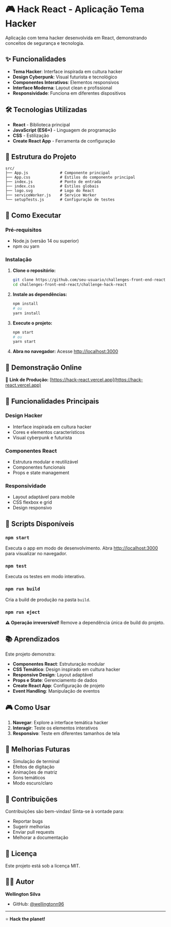 # 🎮 Hack React - Aplicação Tema Hacker

Aplicação com tema hacker desenvolvida em React, demonstrando conceitos de segurança e tecnologia.

## ✨ Funcionalidades

- **Tema Hacker**: Interface inspirada em cultura hacker
- **Design Cyberpunk**: Visual futurista e tecnológico
- **Componentes Interativos**: Elementos responsivos
- **Interface Moderna**: Layout clean e profissional
- **Responsividade**: Funciona em diferentes dispositivos

## 🛠️ Tecnologias Utilizadas

- **React** - Biblioteca principal
- **JavaScript (ES6+)** - Linguagem de programação
- **CSS** - Estilização
- **Create React App** - Ferramenta de configuração

## 📁 Estrutura do Projeto

```
src/
├── App.js              # Componente principal
├── App.css             # Estilos do componente principal
├── index.js            # Ponto de entrada
├── index.css           # Estilos globais
├── logo.svg            # Logo do React
├── serviceWorker.js    # Service Worker
└── setupTests.js       # Configuração de testes
```

## 🚀 Como Executar

### Pré-requisitos

- Node.js (versão 14 ou superior)
- npm ou yarn

### Instalação

1. **Clone o repositório:**
   ```bash
   git clone https://github.com/seu-usuario/challenges-front-end-react.git
   cd challenges-front-end-react/challenge-hack-react
   ```

2. **Instale as dependências:**
   ```bash
   npm install
   # ou
   yarn install
   ```

3. **Execute o projeto:**
   ```bash
   npm start
   # ou
   yarn start
   ```

4. **Abra no navegador:**
   Acesse [http://localhost:3000](http://localhost:3000)

## 📱 Demonstração Online

🔗 **Link de Produção:** [https://hack-react.vercel.app](https://hack-react.vercel.app)

## 🎯 Funcionalidades Principais

### Design Hacker
- Interface inspirada em cultura hacker
- Cores e elementos característicos
- Visual cyberpunk e futurista

### Componentes React
- Estrutura modular e reutilizável
- Componentes funcionais
- Props e state management

### Responsividade
- Layout adaptável para mobile
- CSS flexbox e grid
- Design responsivo

## 🔧 Scripts Disponíveis

### `npm start`
Executa o app em modo de desenvolvimento.
Abra [http://localhost:3000](http://localhost:3000) para visualizar no navegador.

### `npm test`
Executa os testes em modo interativo.

### `npm run build`
Cria a build de produção na pasta `build`.

### `npm run eject`
**⚠️ Operação irreversível!**
Remove a dependência única de build do projeto.

## 📚 Aprendizados

Este projeto demonstra:
- **Componentes React**: Estruturação modular
- **CSS Temático**: Design inspirado em cultura hacker
- **Responsive Design**: Layout adaptável
- **Props e State**: Gerenciamento de dados
- **Create React App**: Configuração de projeto
- **Event Handling**: Manipulação de eventos

## 🎮 Como Usar

1. **Navegar**: Explore a interface temática hacker
2. **Interagir**: Teste os elementos interativos
3. **Responsivo**: Teste em diferentes tamanhos de tela

## 🔮 Melhorias Futuras

- Simulação de terminal
- Efeitos de digitação
- Animações de matriz
- Sons temáticos
- Modo escuro/claro

## 🤝 Contribuições

Contribuições são bem-vindas! Sinta-se à vontade para:

- Reportar bugs
- Sugerir melhorias
- Enviar pull requests
- Melhorar a documentação

## 📄 Licença

Este projeto está sob a licença MIT.

## 👨‍💻 Autor

**Wellington Silva**
- GitHub: [@wellingtonn96](https://github.com/wellingtonn96)

---

⭐ **Hack the planet!**
